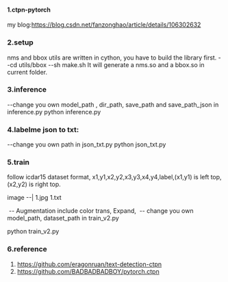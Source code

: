 #### 1.ctpn-pytorch

my blog:https://blog.csdn.net/fanzonghao/article/details/106302632

### 2.setup

nms and bbox utils are written in cython, you have to build the library first.
		--cd utils/bbox
		--sh make.sh
It will generate a nms.so and a bbox.so in current folder.

### 3.inference

--change you own model_path , dir_path, save_path and save_path_json in inference.py
python inference.py

### 4.labelme json to txt:

--change you own path in json_txt.py
python json_txt.py

### 5.train

follow icdar15 dataset format, x1,y1,x2,y2,x3,y3,x4,y4,label,(x1,y1) is left top,(x2,y2) is right top.

image
--|
    1.jpg
    1.txt   

​		-- Augmentation include color trans, Expand, 
​		-- change you own model_path, dataset_path in train_v2.py

python train_v2.py

### 6.reference

  1. https://github.com/eragonruan/text-detection-ctpn
  2. https://github.com/BADBADBADBOY/pytorch.ctpn

